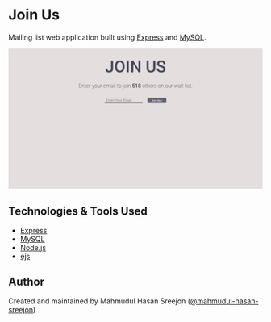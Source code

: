 # Join Us

Mailing list web application built using [Express](https://expressjs.com/) and [MySQL](https://www.mysql.com/).

![demo](https://raw.githubusercontent.com/mahmudul-hasan-sreejon/join-us/main/public/images/demo.png)

## Technologies & Tools Used

* [Express](https://expressjs.com/)
* [MySQL](https://www.mysql.com/)
* [Node.js](https://nodejs.org/)
* [ejs](https://www.npmjs.com/package/ejs)

## Author

Created and maintained by Mahmudul Hasan Sreejon ([@mahmudul-hasan-sreejon](https://www.mahmudul-hasan-sreejon.com/)).
